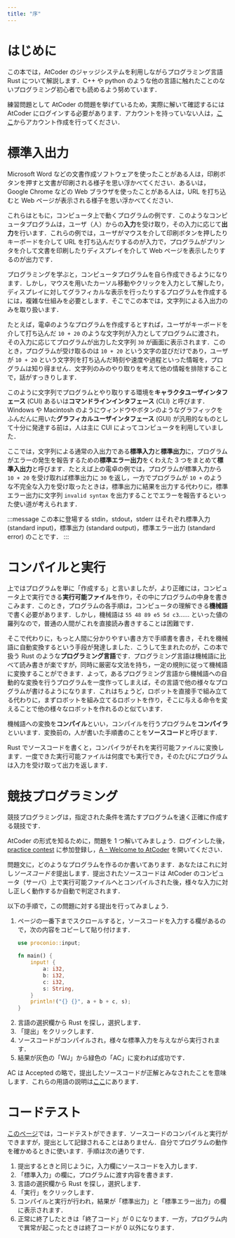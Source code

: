 ```yaml
---
title: "序"
---
```


# はじめに

この本では，AtCoder のジャッジシステムを利用しながらプログラミング言語 Rust について解説します．C++ や python のような他の言語に触れたことのないプログラミング初心者でも読めるよう努めています．

練習問題として AtCoder の問題を挙げているため，実際に解いて確認するには AtCoder にログインする必要があります．アカウントを持っていない人は，[ここ](https://atcoder.jp/register)からアカウント作成を行ってください．

# 標準入出力
Microsoft Word などの文書作成ソフトウェアを使ったことがある人は，印刷ボタンを押すと文書が印刷される様子を思い浮かべてください．あるいは，Google Chrome などの Web ブラウザを使ったことがある人は，URL を打ち込むと Web ページが表示される様子を思い浮かべてください．

これらはともに，コンピュータ上で動くプログラムの例です．このようなコンピュータプログラムは，ユーザ（人）からの**入力**を受け取り，その入力に応じて**出力**を行います．これらの例では，ユーザがマウスを介して印刷ボタンを押したりキーボードを介して URL を打ち込んだりするのが入力で，プログラムがプリンタを介して文書を印刷したりディスプレイを介して Web ページを表示したりするのが出力です．

プログラミングを学ぶと，コンピュータプログラムを自ら作成できるようになります．しかし，マウスを用いたカーソル移動やクリックを入力として解したり，ディスプレイに対してグラフィカルな表示を行ったりするプログラムを作成するには，複雑な仕組みを必要とします．そこでこの本では，文字列による入出力のみを取り扱います．

たとえば，電卓のようなプログラムを作成するとすれば，ユーザがキーボードを介して打ち込んだ `10 + 20` のような文字列が入力としてプログラムに渡され，その入力に応じてプログラムが出力した文字列 `30` が画面に表示されます．このとき，プログラムが受け取るのは `10 + 20` という文字の並びだけであり，ユーザが `10 + 20` という文字列を打ち込んだ時刻や速度や過程といった情報を，プログラムは知り得ません．文字列のみのやり取りを考えて他の情報を排除することで，話がすっきりします．

このように文字列でプログラムとやり取りする環境を**キャラクタユーザインタフェース** (CUI) あるいは**コマンドラインインタフェース** (CLI) と呼びます．Windows や Macintosh のようにウィンドウやボタンのようなグラフィックをふんだんに用いた**グラフィカルユーザインタフェース** (GUI) が汎用的なものとして十分に発達する前は，人は主に CUI によってコンピュータを利用していました．

ここでは，文字列による通常の入出力である**標準入力**と**標準出力**に，プログラムがエラーの発生を報告するための**標準エラー出力**をくわえた 3 つをまとめて**標準入出力**と呼びます．たとえば上の電卓の例では，プログラムが標準入力から `10 + 20` を受け取れば標準出力に `30` を返し，一方でプログラムが `10 +` のような不完全な入力を受け取ったときは，標準出力に結果を出力する代わりに，標準エラー出力に文字列 `invalid syntax` を出力することでエラーを報告するといった使い道が考えられます．

:::message
この本に登場する stdin，stdout，stderr はそれぞれ標準入力 (standard input)，標準出力 (standard output)，標準エラー出力 (standard error) のことです．
:::

# コンパイルと実行
上ではプログラムを単に「作成する」と言いましたが，より正確には，コンピュータ上で実行できる**実行可能ファイル**を作り，その中にプログラムの中身を書きこみます．このとき，プログラムの各手順は，コンピュータの理解できる**機械語**で書く必要があります．しかし，機械語は `55 48 89 e5 5d c3`…… といった値の羅列なので，普通の人間がこれを直接読み書きすることは困難です．

そこで代わりに，もっと人間に分かりやすい書き方で手順書を書き，それを機械語に自動変換するという手段が発達しました．こうして生まれたのが，この本で扱う Rust のような**プログラミング言語**です．プログラミング言語は機械語に比べて読み書きが楽ですが，同時に厳密な文法を持ち，一定の規則に従って機械語に変換することができます．よって，あるプログラミング言語から機械語への自動的な変換を行うプログラムを一度作ってしまえば，その言語で他の様々なプログラムが書けるようになります．これはちょうど，ロボットを直接手で組み立てる代わりに，まずロボットを組み立てるロボットを作り，そこに与える命令を変えることで他の様々なロボットを作れるのと似ています．

機械語への変換を**コンパイル**といい，コンパイルを行うプログラムを**コンパイラ**といいます．変換前の，人が書いた手順書のことを**ソースコード**と呼びます．

Rust でソースコードを書くと，コンパイラがそれを実行可能ファイルに変換します．一度できた実行可能ファイルは何度でも実行でき，そのたびにプログラムは入力を受け取って出力を返します．


# 競技プログラミング

競技プログラミングは，指定された条件を満たすプログラムを速く正確に作成する競技です．
<!-- TODO: ここでジャッジシステムやテストケースの仕組みを簡単に述べる）-->

AtCoder の形式を知るために，問題を 1 つ解いてみましょう．ログインした後，[practice contest](https://atcoder.jp/contests/practice) に参加登録し，[A - Welcome to AtCoder](https://atcoder.jp/contests/practice/tasks/practice_1) を開いてください．

問題文に，どのようなプログラムを作るのか書いてあります．あなたはこれに対し*ソースコードを*提出します．提出されたソースコードは AtCoder のコンピュータ（サーバ）上で実行可能ファイルへとコンパイルされた後，様々な入力に対し正しく動作するか自動で判定されます．

以下の手順で，この問題に対する提出を行ってみましょう．

1. ページの一番下までスクロールすると，ソースコードを入力する欄があるので，次の内容をコピーして貼り付けます．
   ```rust
   use proconio::input;
   
   fn main() {
       input! {
           a: i32,
           b: i32,
           c: i32,
           s: String,
       }
       println!("{} {}", a + b + c, s);
   }
   ```
1. 言語の選択欄から Rust を探し，選択します．
1. 「提出」をクリックします．
1. ソースコードがコンパイルされ，様々な標準入力を与えながら実行されます．
1. 結果が灰色の「WJ」から緑色の「AC」に変われば成功です．

AC は Accepted の略で，提出したソースコードが正解とみなされたことを意味します．これらの用語の説明は[ここ](https://atcoder.jp/contests/practice/glossary)にあります．

# コードテスト
[このページ](https://atcoder.jp/contests/practice/custom_test)では，コードテストができます．ソースコードのコンパイルと実行ができますが，提出として記録されることはありません．自分でプログラムの動作を確かめるときに使います．手順は次の通りです．

1. 提出するときと同じように，入力欄にソースコードを入力します．
1. 「標準入力」の欄に，プログラムに渡す内容を書きます．
1. 言語の選択欄から Rust を探し，選択します．
1. 「実行」をクリックします．
1. コンパイルと実行が行われ，結果が「標準出力」と「標準エラー出力」の欄に表示されます．
1. 正常に終了したときは「終了コード」が 0 になります．一方，プログラム内で異常が起こったときは終了コードが 0 以外になります．
